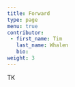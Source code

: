 ```yaml
---
title: Forward
type: page
menu: true
contributor:
 - first_name: Tim
   last_name: Whalen
   bio:
weight: 3
---
```


TK
